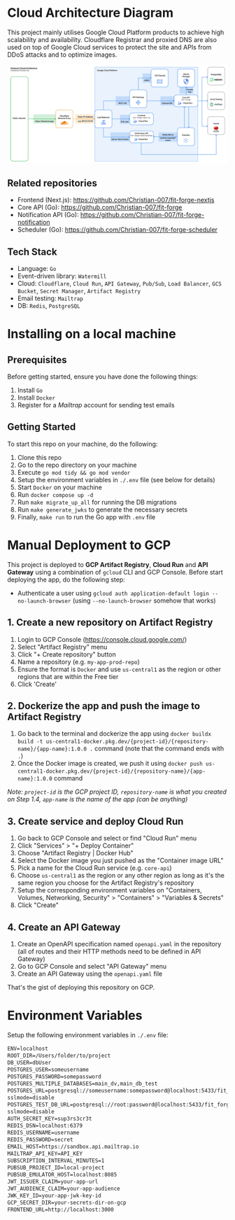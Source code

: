 # Cloud Architecture Diagram

This project mainly utilises Google Cloud Platform products to achieve high scalability and availability. Cloudflare Registrar and proxied DNS are also used on top of Google Cloud services to protect the site and APIs from DDoS attacks and to optimize images.

![Dexalune's Cloud Architecture](https://github.com/Christian-007/fit-forge/blob/master/docs/dexalune-cloud-architecture.png?raw=true)

## Related repositories

- Frontend (Next.js): https://github.com/Christian-007/fit-forge-nextjs
- Core API (Go): https://github.com/Christian-007/fit-forge
- Notification API (Go): https://github.com/Christian-007/fit-forge-notification
- Scheduler (Go): https://github.com/Christian-007/fit-forge-scheduler

## Tech Stack

- Language: `Go`
- Event-driven library: `Watermill`
- Cloud: `Cloudflare`, `Cloud Run`, `API Gateway`, `Pub/Sub`, `Load Balancer`, `GCS Bucket`, `Secret Manager`, `Artifact Registry`
- Email testing: `Mailtrap`
- DB: `Redis`, `PostgreSQL`

# Installing on a local machine

## Prerequisites

Before getting started, ensure you have done the following things:

1. Install `Go`
2. Install `Docker`
3. Register for a _Mailtrap_ account for sending test emails

## Getting Started

To start this repo on your machine, do the following:

1.  Clone this repo
2.  Go to the repo directory on your machine
3.  Execute `go mod tidy && go mod vendor`
4.  Setup the environment variables in `./.env` file (see below for details)
5.  Start `Docker` on your machine
6.  Run `docker compose up -d`
7.  Run `make migrate_up_all` for running the DB migrations
8.  Run `make generate_jwks` to generate the necessary secrets
9.  Finally, `make run` to run the Go app with `.env` file

# Manual Deployment to GCP

This project is deployed to **GCP Artifact Registry**, **Cloud Run** and **API Gateway** using a combination of `gcloud` CLI and GCP Console. Before start deploying the app, do the following step:

- Authenticate a user using `gcloud auth application-default login --no-launch-browser` (using `--no-launch-browser` somehow that works)

## 1. Create a new repository on Artifact Registry

1. Login to GCP Console (https://console.cloud.google.com/)
2. Select "Artifact Registry" menu
3. Click "+ Create repository" button
4. Name a repository (e.g. `my-app-prod-repo`)
5. Ensure the format is `Docker` and use `us-central1` as the region or other regions that are within the Free tier
6. Click 'Create'

## 2. Dockerize the app and push the image to Artifact Registry

1. Go back to the terminal and dockerize the app using `docker buildx build -t us-central1-docker.pkg.dev/{project-id}/{repository-name}/{app-name}:1.0.0 .` command (note that the command ends with `.`)
2. Once the Docker image is created, we push it using `docker push us-central1-docker.pkg.dev/{project-id}/{repository-name}/{app-name}:1.0.0` command

_Note: `project-id` is the GCP project ID, `repository-name` is what you created on Step 1.4, `app-name` is the name of the app (can be anything)_

## 3. Create service and deploy Cloud Run

1. Go back to GCP Console and select or find "Cloud Run" menu
2. Click "Services" > "+ Deploy Container"
3. Choose "Artifact Registry | Docker Hub"
4. Select the Docker image you just pushed as the "Container image URL"
5. Pick a name for the Cloud Run service (e.g. `core-api`)
6. Choose `us-central1` as the region or any other region as long as it's the same region you choose for the Artifact Registry's repository
7. Setup the corresponding environment variables on "Containers, Volumes, Networking, Security" > "Containers" > "Variables & Secrets"
8. Click "Create"

## 4. Create an API Gateway

1. Create an OpenAPI specification named `openapi.yaml` in the repository (all of routes and their HTTP methods need to be defined in API Gateway)
2. Go to GCP Console and select "API Gateway" menu
3. Create an API Gateway using the `openapi.yaml` file

That's the gist of deploying this repository on GCP.

# Environment Variables

Setup the following environment variables in `./.env` file:

```
ENV=localhost
ROOT_DIR=/Users/folder/to/project
DB_USER=dbUser
POSTGRES_USER=someusername
POSTGRES_PASSWORD=somepassword
POSTGRES_MULTIPLE_DATABASES=main_dv,main_db_test
POSTGRES_URL=postgresql://someusername:somepassword@localhost:5433/fit_forge?sslmode=disable
POSTGRES_TEST_DB_URL=postgresql://root:password@localhost:5433/fit_forge_test?sslmode=disable
AUTH_SECRET_KEY=sup3rs3cr3t
REDIS_DSN=localhost:6379
REDIS_USERNAME=username
REDIS_PASSWORD=secret
EMAIL_HOST=https://sandbox.api.mailtrap.io
MAILTRAP_API_KEY=API_KEY
SUBSCRIPTION_INTERVAL_MINUTES=1
PUBSUB_PROJECT_ID=local-project
PUBSUB_EMULATOR_HOST=localhost:8085
JWT_ISSUER_CLAIM=your-app-url
JWT_AUDIENCE_CLAIM=your-app-audience
JWK_KEY_ID=your-app-jwk-key-id
GCP_SECRET_DIR=your-secrets-dir-on-gcp
FRONTEND_URL=http://localhost:3000
```
